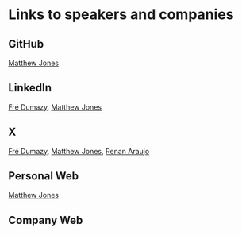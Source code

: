 # Links to speakers and companies


## GitHub

[Matthew Jones](https://github.com/MatthewJones517)
## LinkedIn

[Fré Dumazy](https://www.linkedin.com/in/dumazy/), [Matthew Jones](https://www.linkedin.com/in/matthew-jones-86607b19a/)
## X

[Fré Dumazy](https://x.com/FresidentDumazy), [Matthew Jones](https://x.com/makerinator), [Renan Araujo](https://x.com/reNotANumber)
## Personal Web

[Matthew Jones](https://www.makerinator.com/)
## Company Web


